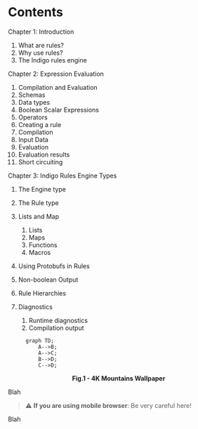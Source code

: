 # Contents

Chapter 1: Introduction
   1. What are rules?
   1. Why use rules?
   1. The Indigo rules engine

Chapter 2: Expression Evaluation 
   1. Compilation and Evaluation
   1. Schemas
   1. Data types 
   1. Boolean Scalar Expressions
   1. Operators
   1. Creating a rule
   1. Compilation
   1. Input Data
   1. Evaluation 
   1. Evaluation results 
   1. Short circuiting 

Chapter 3: Indigo Rules Engine Types
   1. The Engine type 
   1. The Rule type 



1. Lists and Map
   1. Lists
   1. Maps
   1. Functions 
   1. Macros
1. Using Protobufs in Rules
1. Non-boolean Output
1. Rule Hierarchies
1. Diagnostics
   1. Runtime diagnostics 
   1. Compilation output


<figure>

```mermaid
graph TD;
    A-->B;
    A-->C;
    B-->D;
    C-->D;
```

<figcaption align = "center"><b>Fig.1 - 4K Mountains Wallpaper</b></figcaption>

</figure>


Blah

> :warning: **If you are using mobile browser**: Be very careful here!

Blah




